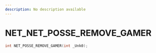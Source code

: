 ```yaml
---
description: No description available 
---
```


# NET\_NET_POSSE_REMOVE_GAMER

```cpp
int NET_POSSE_REMOVE_GAMER(int _Unk0);
```